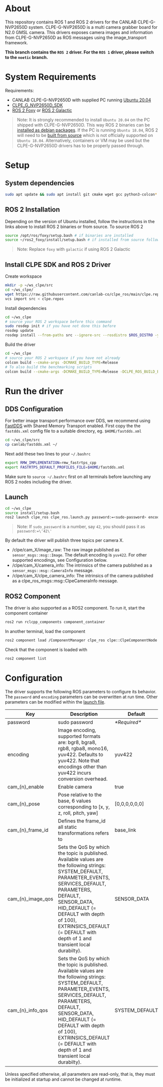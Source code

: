 # About

This repository contains ROS 1 and ROS 2 drivers for the CANLAB CLPE-G-NVP2650D system.
CLPE-G-NVP2650D is a multi camera grabber board for N2.0 GMSL camera.
This drivers exposes camera images and information from CLPE-G-NVP2650D as ROS messages using the image_transport framework.

**This branch contains the `ROS 2` driver. For the `ROS 1` driver, please switch to the `noetic` branch.**

# System Requirements

Requirements:
  * CANLAB CLPE-G-NVP2650D with supplied PC running [Ubuntu 20.04](https://releases.ubuntu.com/20.04/)
  * [CLPE_G_NVP2650D_SDK](https://github.com/canlab-co/CLPE_G_NVP2650D_SDK)
  * [ROS 2 Foxy](https://docs.ros.org/en/foxy/index.html) or [ROS 2 Galactic](https://docs.ros.org/en/galactic/index.html)

> Note: It is strongly recommended to install `Ubuntu 20.04` on the PC shipped with CLPE-G-NVP2650D. This way ROS 2 binaries can be [installed as debian packages](https://docs.ros.org/en/foxy/Installation/Ubuntu-Install-Debians.html). If the PC is running `Ubuntu 18.04`, ROS 2 will need to be [built from source](https://docs.ros.org/en/foxy/Installation/Ubuntu-Development-Setup.html) which is not officially supported on `Ubuntu 18.04`.
Alternatively, containers or VM may be used but the CLPE-G-NVP2650D drivers has to be properly passed through.


# Setup

## System dependencies
```bash
sudo apt update && sudo apt install git cmake wget gcc python3-colcon* python3-rosdep python3-vcstool -y
```

## ROS 2 Installation
Depending on the version of Ubuntu installed, follow the instructions in the links above to install ROS 2 binaries or from source.
To source ROS 2
```bash
source /opt/ros/foxy/setup.bash # if binaries are installed
source ~/ros2_foxy/install/setup.bash # if installed from source following link above
```
> Note: Replace `foxy` with `galactic` if using ROS 2 Galactic

## Install CLPE SDK and ROS 2 Driver
Create workspace
```bash
mkdir -p ~/ws_clpe/src
cd ~/ws_clpe/
wget https://raw.githubusercontent.com/canlab-co/clpe_ros/main/clpe.repos
vcs import src < clpe.repos
```

Install dependencies

```bash
cd ~/ws_clpe
# source your ROS 2 workspace before this command
sudo rosdep init # if you have not done this before
rosdep update
rosdep install --from-paths src --ignore-src --rosdistro $ROS_DISTRO -y
```

Build the driver

```bash
cd ~/ws_clpe
# source your ROS 2 workspace if you have not already
colcon build --cmake-args -DCMAKE_BUILD_TYPE=Release
# To also build the benchmarking scripts
colcon build --cmake-args -DCMAKE_BUILD_TYPE=Release -DCLPE_ROS_BUILD_BENCHMARKS=On
```

# Run the driver

## DDS Configuration
For better image transport performance over DDS, we recommend using [FastDDS](https://github.com/eProsima/Fast-DDS) with Shared Memory Transport enabled.
First copy the the `fastdds.xml` config file to a suitable directory, eg. `$HOME/fastdds.xml`
```bash
cd ~/ws_clpe/src
cp canlab/fastdds.xml ~/
```

Next add these two lines to your `~/.bashrc`
```bash
export RMW_IMPLEMENTATION=rmw_fastrtps_cpp
export FASTRTPS_DEFAULT_PROFILES_FILE=$HOME/fastdds.xml
```

Make sure to `source ~/.bashrc` first on all terminals before launching any ROS 2 nodes including the driver.

## Launch

```bash
cd ~/ws_clpe
source install/setup.bash
ros2 launch clpe_ros clpe_ros.launch.py password:=<sudo-password> encoding:=yuv422
```

> Note: If `sudo_password` is a number, say `42`, you should pass it as `password:=\'42\'`

By default the driver will publish three topics per camera X.
* /clpe/cam_X/image_raw: The raw image published as `sensor_msgs::msg::Image`. The default encoding is `yuv422`. For other supported encodings, see Configuration below.
* /clpe/cam_X/camera_info: The intrinsics of the camera published as a `sensor_msgs::msg::CameraInfo` message.
* /clpe/cam_X/clpe_camera_info: The intrinsics of the camera published as a clpe_ros_msgs::msg::ClpeCameraInfo message.


## ROS2 Component

The driver is also supported as a ROS2 component. To run it, start the component container

```bash
ros2 run rclcpp_components component_container
```

In another terminal, load the component

```bash
ros2 component load /ComponentManager clpe_ros clpe::ClpeComponentNode -p password:=<password>
```

Check that the component is loaded with

```bash
ros2 component list
```

# Configuration

The driver supports the following ROS parameters to configure its behavior. The `password` and `encoding` parameters can be overwritten at run time. Other parameters can be modified within the [launch file](launch/clpe_ros.launch.py).

| Key | Description | Default |
|-|-|-|
| password | sudo password | *\*Required\** |
| encoding | Image encoding, supported formats are: bgr8, bgra8, rgb8, rgba8, mono16, yuv422. Defaults to yuv422. Note that encodings other than yuv422 incurs conversion overhead. | yuv422 |
| cam_{n}_enable | Enable camera | true |
| cam_{n}_pose | Pose relative to the base, 6 values corresponding to [x, y, z, roll, pitch, yaw] | [0,0,0,0,0,0] |
| cam_{n}_frame_id | Defines the frame_id all static transformations refers to | base_link |
| cam_{n}_image_qos | Sets the QoS by which the topic is published. Available values are the following strings: SYSTEM_DEFAULT, PARAMETER_EVENTS, SERVICES_DEFAULT, PARAMETERS, DEFAULT, SENSOR_DATA, HID_DEFAULT (= DEFAULT with depth of 100), EXTRINSICS_DEFAULT (= DEFAULT with depth of 1 and transient local durabilty). | SENSOR_DATA |
| cam_{n}_info_qos | Sets the QoS by which the topic is published. Available values are the following strings: SYSTEM_DEFAULT, PARAMETER_EVENTS, SERVICES_DEFAULT, PARAMETERS, DEFAULT, SENSOR_DATA, HID_DEFAULT (= DEFAULT with depth of 100), EXTRINSICS_DEFAULT (= DEFAULT with depth of 1 and transient local durabilty). | SYSTEM_DEFAULT |

Unless specified otherwise, all parameters are read-only, that is, they must be initialized at startup and cannot be changed at runtime.
